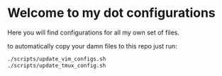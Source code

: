 # Welcome to my dot configurations

Here you will find configurations for all my own set of files.

to automatically copy your damn files to this repo just run:

```bash
./scripts/update_vim_configs.sh
./scripts/update_tmux_config.sh
```
